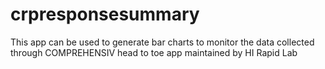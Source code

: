 # crpresponsesummary
This app can be used to generate bar charts to monitor the data collected through COMPREHENSIV  head to toe app maintained by HI Rapid Lab
